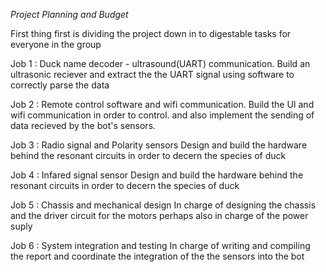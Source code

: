 *Project Planning and Budget*

First thing first is dividing the project down in to digestable tasks for everyone in the group 

Job 1 :
Duck name decoder - ultrasound(UART) communication.
Build an ultrasonic reciever and extract the the UART signal using software to correctly parse the data

Job 2 :
Remote control software and wifi communication.
Build the UI and wifi communication in order to control. 
and also implement the sending of data recieved by the bot's sensors.

Job 3 :
Radio signal and Polarity sensors
Design and build the hardware behind the resonant circuits in order to decern the species of duck

Job 4 : 
Infared signal sensor 
Design and build the hardware behind the resonant circuits in order to decern the species of duck

Job 5 :
Chassis and mechanical design
In charge of designing the chassis and the driver circuit for the motors perhaps also in charge of the power suply

Job 6 : 
System integration and testing 
In charge of writing and compiling the report
and coordinate the integration of the the sensors into the bot
